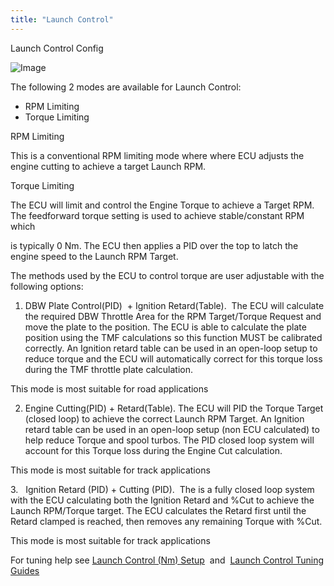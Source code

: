 ```yaml
---
title: "Launch Control"
---
```


Launch Control Config


![Image](</lib/Untitled275.png>)



The following 2 modes are available for Launch Control:


* RPM Limiting
* Torque Limiting


RPM Limiting


This is a conventional RPM limiting mode where where ECU adjusts the engine cutting to achieve a target Launch RPM.


Torque Limiting


The ECU will limit and control the Engine Torque to achieve a Target RPM.&nbsp; The feedforward torque setting is used to achieve stable/constant RPM which&nbsp;

is typically 0 Nm. The ECU then applies a PID over the top to latch the engine speed to the Launch RPM Target.&nbsp;


The methods used by the ECU to control torque are user adjustable with the following options:


1. DBW Plate Control(PID)&nbsp; + Ignition Retard(Table).&nbsp; The ECU will calculate the required DBW Throttle Area for the RPM Target/Torque Request and move the plate to the position. The ECU is able to calculate the plate position using the TMF calculations so this function MUST be calibrated correctly. An Ignition retard table can be used in an open-loop setup to reduce torque and the ECU will automatically correct for this torque loss during the TMF throttle plate calculation.&nbsp;


This mode is most suitable for road applications&nbsp;


2. Engine Cutting(PID) + Retard(Table). The ECU will PID the Torque Target (closed loop) to achieve the correct Launch RPM Target. An Ignition retard table can be used in an open-loop setup (non ECU calculated) to help reduce Torque and spool turbos. The PID closed loop system will account for this Torque loss during the Engine Cut calculation.&nbsp;


This mode is most suitable for track applications&nbsp;


&#51;. &nbsp; Ignition Retard (PID) + Cutting (PID).&nbsp; The is a fully closed loop system with the ECU calculating both the Ignition Retard and %Cut to achieve the Launch RPM/Torque target. The ECU calculates the Retard first until the Retard clamped is reached, then removes any remaining Torque with %Cut.


This mode is most suitable for track applications&nbsp;


For tuning help see [Launch Control (Nm) Setup](<LaunchControlNm.md>)&nbsp; and&nbsp; [Launch Control Tuning Guides](<Newtopic476.md>)


